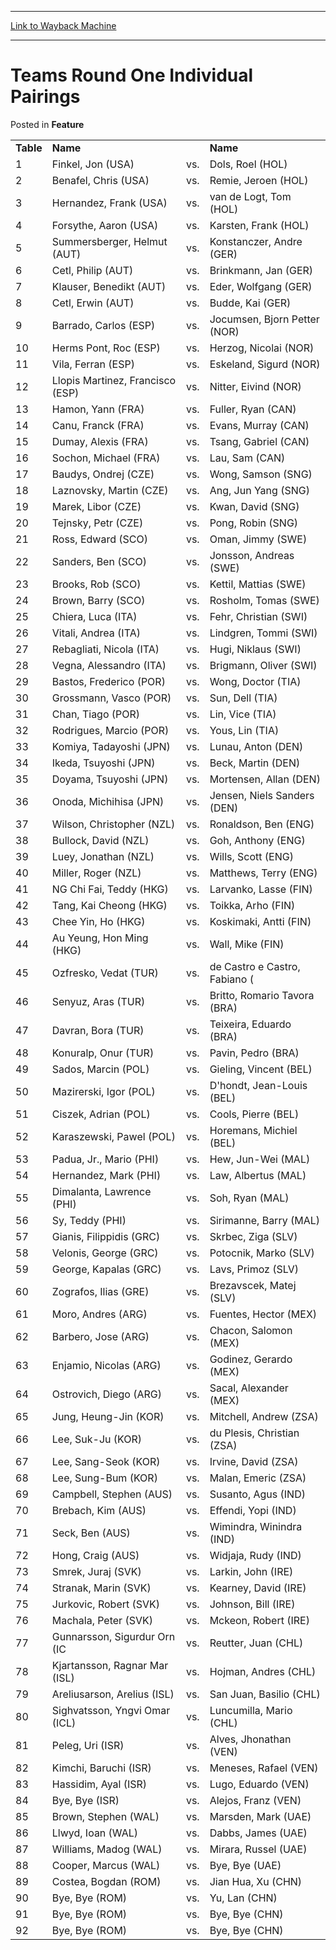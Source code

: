 
---
[Link to Wayback Machine](https://web.archive.org/web/20171030190931/https://magic.wizards.com/en/articles/archive/feature/teams-round-one-individual-pairings-2000-01-01)

[_metadata_:wayback_url]:- "https://magic.wizards.com/en/articles/archive/feature/teams-round-one-individual-pairings-2000-01-01"
[_metadata_:wayback_raw_url]:- "https://web.archive.org/web/20171030190931id_/https://magic.wizards.com/en/articles/archive/feature/teams-round-one-individual-pairings-2000-01-01"
[_metadata_:wayback_capture_timestamp]:- "2017-10-30 19:09:31+00:00"
[_metadata_:description]:- "Table Name   Name 1 Finkel, Jon (USA) vs. Dols, Roel (HOL) 2 Benafel, Chris (USA) vs. Remie, Jeroen (HOL) 3 Hernandez, Frank (USA) vs. van de Logt, Tom (HOL) 4 Forsythe, Aaron (USA) vs."
[_metadata_:generator]:- "Drupal 7 (http://drupal.org)"
[_metadata_:publish_date]:- "2000-01-01"
---


Teams Round One Individual Pairings
===================================



 Posted in **Feature**














|  |  |  |  |
| --- | --- | --- | --- |
| **Table** | **Name** |  | **Name** |
| 1 | Finkel, Jon (USA) | vs. | Dols, Roel (HOL) |
| 2 | Benafel, Chris (USA) | vs. | Remie, Jeroen (HOL) |
| 3 | Hernandez, Frank (USA) | vs. | van de Logt, Tom (HOL) |
| 4 | Forsythe, Aaron (USA) | vs. | Karsten, Frank (HOL) |
| 5 | Summersberger, Helmut (AUT) | vs. | Konstanczer, Andre (GER) |
| 6 | Cetl, Philip (AUT) | vs. | Brinkmann, Jan (GER) |
| 7 | Klauser, Benedikt (AUT) | vs. | Eder, Wolfgang (GER) |
| 8 | Cetl, Erwin (AUT) | vs. | Budde, Kai (GER) |
| 9 | Barrado, Carlos (ESP) | vs. | Jocumsen, Bjorn Petter (NOR) |
| 10 | Herms Pont, Roc (ESP) | vs. | Herzog, Nicolai (NOR) |
| 11 | Vila, Ferran (ESP) | vs. | Eskeland, Sigurd (NOR) |
| 12 | Llopis Martinez, Francisco (ESP) | vs. | Nitter, Eivind (NOR) |
| 13 | Hamon, Yann (FRA) | vs. | Fuller, Ryan (CAN) |
| 14 | Canu, Franck (FRA) | vs. | Evans, Murray (CAN) |
| 15 | Dumay, Alexis (FRA) | vs. | Tsang, Gabriel (CAN) |
| 16 | Sochon, Michael (FRA) | vs. | Lau, Sam (CAN) |
| 17 | Baudys, Ondrej (CZE) | vs. | Wong, Samson (SNG) |
| 18 | Laznovsky, Martin (CZE) | vs. | Ang, Jun Yang (SNG) |
| 19 | Marek, Libor (CZE) | vs. | Kwan, David (SNG) |
| 20 | Tejnsky, Petr (CZE) | vs. | Pong, Robin (SNG) |
| 21 | Ross, Edward (SCO) | vs. | Oman, Jimmy (SWE) |
| 22 | Sanders, Ben (SCO) | vs. | Jonsson, Andreas (SWE) |
| 23 | Brooks, Rob (SCO) | vs. | Kettil, Mattias (SWE) |
| 24 | Brown, Barry (SCO) | vs. | Rosholm, Tomas (SWE) |
| 25 | Chiera, Luca (ITA) | vs. | Fehr, Christian (SWI) |
| 26 | Vitali, Andrea (ITA) | vs. | Lindgren, Tommi (SWI) |
| 27 | Rebagliati, Nicola (ITA) | vs. | Hugi, Niklaus (SWI) |
| 28 | Vegna, Alessandro (ITA) | vs. | Brigmann, Oliver (SWI) |
| 29 | Bastos, Frederico (POR) | vs. | Wong, Doctor (TIA) |
| 30 | Grossmann, Vasco (POR) | vs. | Sun, Dell (TIA) |
| 31 | Chan, Tiago (POR) | vs. | Lin, Vice (TIA) |
| 32 | Rodrigues, Marcio (POR) | vs. | Yous, Lin (TIA) |
| 33 | Komiya, Tadayoshi (JPN) | vs. | Lunau, Anton (DEN) |
| 34 | Ikeda, Tsuyoshi (JPN) | vs. | Beck, Martin (DEN) |
| 35 | Doyama, Tsuyoshi (JPN) | vs. | Mortensen, Allan (DEN) |
| 36 | Onoda, Michihisa (JPN) | vs. | Jensen, Niels Sanders (DEN) |
| 37 | Wilson, Christopher (NZL) | vs. | Ronaldson, Ben (ENG) |
| 38 | Bullock, David (NZL) | vs. | Goh, Anthony (ENG) |
| 39 | Luey, Jonathan (NZL) | vs. | Wills, Scott (ENG) |
| 40 | Miller, Roger (NZL) | vs. | Matthews, Terry (ENG) |
| 41 | NG Chi Fai, Teddy (HKG) | vs. | Larvanko, Lasse (FIN) |
| 42 | Tang, Kai Cheong (HKG) | vs. | Toikka, Arho (FIN) |
| 43 | Chee Yin, Ho (HKG) | vs. | Koskimaki, Antti (FIN) |
| 44 | Au Yeung, Hon Ming (HKG) | vs. | Wall, Mike (FIN) |
| 45 | Ozfresko, Vedat (TUR) | vs. | de Castro e Castro, Fabiano ( |
| 46 | Senyuz, Aras (TUR) | vs. | Britto, Romario Tavora (BRA) |
| 47 | Davran, Bora (TUR) | vs. | Teixeira, Eduardo (BRA) |
| 48 | Konuralp, Onur (TUR) | vs. | Pavin, Pedro (BRA) |
| 49 | Sados, Marcin (POL) | vs. | Gieling, Vincent (BEL) |
| 50 | Mazirerski, Igor (POL) | vs. | D'hondt, Jean-Louis (BEL) |
| 51 | Ciszek, Adrian (POL) | vs. | Cools, Pierre (BEL) |
| 52 | Karaszewski, Pawel (POL) | vs. | Horemans, Michiel (BEL) |
| 53 | Padua, Jr., Mario (PHI) | vs. | Hew, Jun-Wei (MAL) |
| 54 | Hernandez, Mark (PHI) | vs. | Law, Albertus (MAL) |
| 55 | Dimalanta, Lawrence (PHI) | vs. | Soh, Ryan (MAL) |
| 56 | Sy, Teddy (PHI) | vs. | Sirimanne, Barry (MAL) |
| 57 | Gianis, Filippidis (GRC) | vs. | Skrbec, Ziga (SLV) |
| 58 | Velonis, George (GRC) | vs. | Potocnik, Marko (SLV) |
| 59 | George, Kapalas (GRC) | vs. | Lavs, Primoz (SLV) |
| 60 | Zografos, Ilias (GRE) | vs. | Brezavscek, Matej (SLV) |
| 61 | Moro, Andres (ARG) | vs. | Fuentes, Hector (MEX) |
| 62 | Barbero, Jose (ARG) | vs. | Chacon, Salomon (MEX) |
| 63 | Enjamio, Nicolas (ARG) | vs. | Godinez, Gerardo (MEX) |
| 64 | Ostrovich, Diego (ARG) | vs. | Sacal, Alexander (MEX) |
| 65 | Jung, Heung-Jin (KOR) | vs. | Mitchell, Andrew (ZSA) |
| 66 | Lee, Suk-Ju (KOR) | vs. | du Plesis, Christian (ZSA) |
| 67 | Lee, Sang-Seok (KOR) | vs. | Irvine, David (ZSA) |
| 68 | Lee, Sung-Bum (KOR) | vs. | Malan, Emeric (ZSA) |
| 69 | Campbell, Stephen (AUS) | vs. | Susanto, Agus (IND) |
| 70 | Brebach, Kim (AUS) | vs. | Effendi, Yopi (IND) |
| 71 | Seck, Ben (AUS) | vs. | Wimindra, Winindra (IND) |
| 72 | Hong, Craig (AUS) | vs. | Widjaja, Rudy (IND) |
| 73 | Smrek, Juraj (SVK) | vs. | Larkin, John (IRE) |
| 74 | Stranak, Marin (SVK) | vs. | Kearney, David (IRE) |
| 75 | Jurkovic, Robert (SVK) | vs. | Johnson, Bill (IRE) |
| 76 | Machala, Peter (SVK) | vs. | Mckeon, Robert (IRE) |
| 77 | Gunnarsson, Sigurdur Orn (IC | vs. | Reutter, Juan (CHL) |
| 78 | Kjartansson, Ragnar Mar (ISL) | vs. | Hojman, Andres (CHL) |
| 79 | Areliusarson, Arelius (ISL) | vs. | San Juan, Basilio (CHL) |
| 80 | Sighvatsson, Yngvi Omar (ICL) | vs. | Luncumilla, Mario (CHL) |
| 81 | Peleg, Uri (ISR) | vs. | Alves, Jhonathan (VEN) |
| 82 | Kimchi, Baruchi (ISR) | vs. | Meneses, Rafael (VEN) |
| 83 | Hassidim, Ayal (ISR) | vs. | Lugo, Eduardo (VEN) |
| 84 | Bye, Bye (ISR) | vs. | Alejos, Franz (VEN) |
| 85 | Brown, Stephen (WAL) | vs. | Marsden, Mark (UAE) |
| 86 | Llwyd, Ioan (WAL) | vs. | Dabbs, James (UAE) |
| 87 | Williams, Madog (WAL) | vs. | Mirara, Russel (UAE) |
| 88 | Cooper, Marcus (WAL) | vs. | Bye, Bye (UAE) |
| 89 | Costea, Bogdan (ROM) | vs. | Jian Hua, Xu (CHN) |
| 90 | Bye, Bye (ROM) | vs. | Yu, Lan (CHN) |
| 91 | Bye, Bye (ROM) | vs. | Bye, Bye (CHN) |
| 92 | Bye, Bye (ROM) | vs. | Bye, Bye (CHN) |







